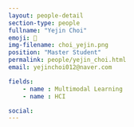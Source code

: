 ```yaml
---
layout: people-detail
section-type: people
fullname: "Yejin Choi"
emoji: 🎨
img-filename: choi_yejin.png
position: "Master Student"
permalink: people/yejin_choi.html
email: yejinchoi012@naver.com

fields:
    - name : Multimodal Learning
    - name : HCI

social:
---
```

